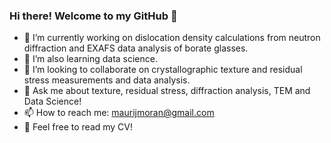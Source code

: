 ### Hi there! Welcome to my GitHub 👋

- 🔭 I’m currently working on dislocation density calculations from neutron diffraction and EXAFS data analysis of borate glasses. 
- 🌱 I’m also learning data science.
- 👯 I’m looking to collaborate on crystallographic texture and residual stress measurements and data analysis.
- 💬 Ask me about texture, residual stress, diffraction analysis, TEM and Data Science!
- 📫 How to reach me: maurijmoran@gmail.com
- :open_book: Feel free to read my CV! 

<!--
**MauriJ/MauriJ** is a ✨ _special_ ✨ repository because its `README.md` (this file) appears on your GitHub profile.

Here are some ideas to get you started:

- 🔭 I’m currently working on ...
- 🌱 I’m currently learning Python and MATLAB
- 👯 I’m looking to collaborate on ...
- 💬 Ask me about ...
- 📫 How to reach me: maurijmoran@gmail.com
